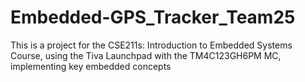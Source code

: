 # Embedded-GPS_Tracker_Team25
This is a project for the CSE211s: Introduction to Embedded Systems Course, using the Tiva Launchpad with the TM4C123GH6PM MC, implementing key embedded concepts
